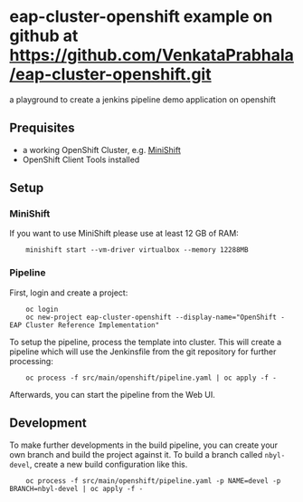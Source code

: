 # eap-cluster-openshift example on github at https://github.com/VenkataPrabhala/eap-cluster-openshift.git
a playground to create a jenkins pipeline demo application on openshift

## Prequisites

- a working OpenShift Cluster, e.g. [MiniShift](https://github.com/minishift/minishift)
- OpenShift Client Tools installed

## Setup

### MiniShift

If you want to use MiniShift please use at least 12 GB of RAM:

        minishift start --vm-driver virtualbox --memory 12288MB

### Pipeline

First, login and create a project:

        oc login
        oc new-project eap-cluster-openshift --display-name="OpenShift - EAP Cluster Reference Implementation"

 To setup the pipeline, process the template into cluster. This will create a pipeline which will use the Jenkinsfile from the git repository for further processing:

        oc process -f src/main/openshift/pipeline.yaml | oc apply -f -

Afterwards, you can start the pipeline from the Web UI.

## Development

To make further developments in the build pipeline, you can create your own branch and build the project against it. To build a branch called `nbyl-devel`, create a new build configuration like this.

        oc process -f src/main/openshift/pipeline.yaml -p NAME=devel -p BRANCH=nbyl-devel | oc apply -f -

